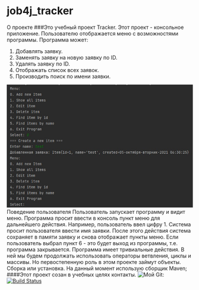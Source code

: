 # job4j_tracker
О проекте
###Это учебный проект Tracker.
Этот проект - консольное приложение. Пользователю отображается меню с возможностями программы.
Программа может:
1. Добавлять заявку.
2. Заменять заявку на новую заявку по ID.
3. Удалять заявку по ID.
4. Отображать список всех заявок.
5. Производить поиск по имени заявки.

![Image of Menu](images/Menu.png)
Поведение пользователя
Пользователь запускает программу и видит меню. Программа просит ввести в консоль пункт меню для дальнейшего действия.
Например, пользователь ввел цифру 1. Система просит пользователя ввести имя заявки. После этого действия система 
сохраняет в памяти заявку и снова отображает пункты меню. Если пользователь выбрал пункт 6 - это будет выход из 
программы, т.е. программа закрывается. Программа имеет тривиальные действия. В ней мы будем продолжать использовать 
операторы ветвления, циклы и массивы. Но первостепенную роль в этом проекте займут объекты.
Сборка или установка. На данный момент использую сборщик Maven;
####Этот проект созан в учебных целях
контакты. ![Мой Git:](https://github.com/snryaz)
[![Build Status](https://app.travis-ci.com/snryaz/job4j_tracker.svg?branch=master)](https://app.travis-ci.com/snryaz/job4j_tracker)
